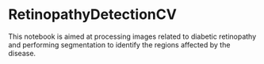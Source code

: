# RetinopathyDetectionCV
This notebook is aimed at processing images related to diabetic retinopathy and performing segmentation to identify the regions affected by the disease. 
